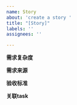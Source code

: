 ```yaml
---
name: Story
about: 'create a story '
title: "[Story]"
labels: ''
assignees: ''

---
```


**需求复杂度**


**需求来源**


**验收标准**


**关联task**
